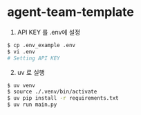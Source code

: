 # agent-team-template

1. API KEY 를 .env에 설정
```bash
$ cp .env_example .env
$ vi .env
# Setting API KEY
```

2. uv 로 실행
```bash
$ uv venv
$ source ./.venv/bin/activate
$ uv pip install -r requirements.txt
$ uv run main.py
```

